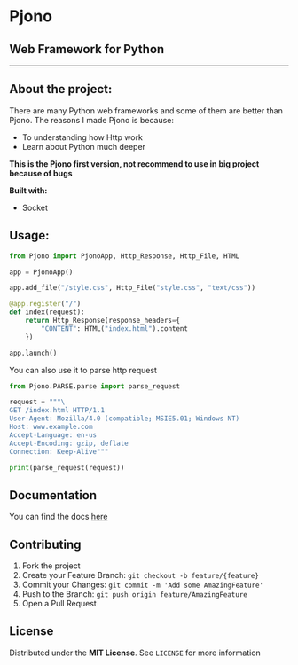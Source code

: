 # Pjono
## Web Framework for Python

****

## About the project:

There are many Python web frameworks and some of them are better than Pjono. The reasons I made Pjono is because:

- To understanding how Http work
- Learn about Python much deeper

**This is the Pjono first version, not recommend to use in big project because of bugs**

**Built with:**
- Socket

## Usage:
```py
from Pjono import PjonoApp, Http_Response, Http_File, HTML

app = PjonoApp()

app.add_file("/style.css", Http_File("style.css", "text/css"))

@app.register("/")
def index(request):
    return Http_Response(response_headers={
        "CONTENT": HTML("index.html").content
    })

app.launch()
```
You can also use it to parse http request
```py
from Pjono.PARSE.parse import parse_request

request = """\
GET /index.html HTTP/1.1
User-Agent: Mozilla/4.0 (compatible; MSIE5.01; Windows NT)
Host: www.example.com
Accept-Language: en-us
Accept-Encoding: gzip, deflate
Connection: Keep-Alive"""

print(parse_request(request))
```

## Documentation
You can find the docs [here](https://pjono.tk)

## Contributing
1. Fork the project
2. Create your Feature Branch: `git checkout -b feature/{feature}`
3. Commit your Changes: `git commit -m 'Add some AmazingFeature'`
4. Push to the Branch: `git push origin feature/AmazingFeature`
5. Open a Pull Request

## License

Distributed under the **MIT License**. See `LICENSE` for more information
